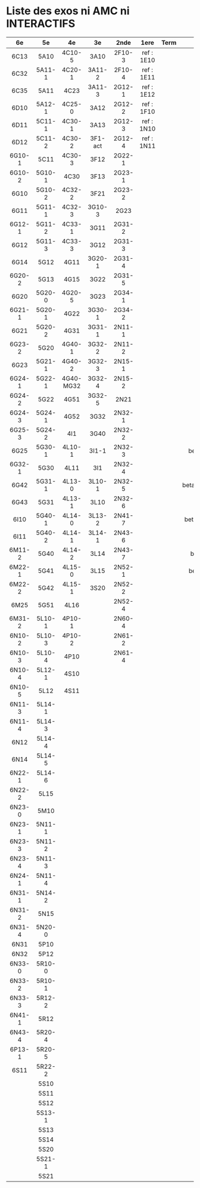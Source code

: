 # Liste des exos ni AMC ni INTERACTIFS

|6e|5e|4e|3e|2nde|1ere|Term|Reste|
|:-:|:-:|:-:|:-:|:-:|:-:|:-:|:-:|
|6C13|5A10|4C10-5|3A10|2F10-3|ref : 1E10||beta2F31|
|6C32|5A11-1|4C20-1|3A11-2|2F10-4|ref : 1E11||beta2N60-X1|
|6C35|5A11|4C23|3A11-3|2G12-1|ref : 1E12||beta2N60-X2|
|6D10|5A12-1|4C25-0|3A12|2G12-2|ref : 1F10||beta3F23|
|6D11|5C11-1|4C30-1|3A13|2G12-3|ref : 1N10||beta3G15|
|6D12|5C11-2|4C30-2|3F1-act|2G12-4|ref : 1N11||beta3G41|
|6G10-1|5C11|4C30-3|3F12|2G22-1|||beta3s21|
|6G10-2|5G10-1|4C30|3F13|2G23-1|||beta4C31|
|6G10|5G10-2|4C32-2|3F21|2G23-2|||beta4G20-3|
|6G11|5G11-1|4C32-3|3G10-3|2G23|||beta4G20-4|
|6G12-1|5G11-2|4C33-1|3G11|2G31-2|||beta6C33-1|
|6G12|5G11-3|4C33-3|3G12|2G31-3|||beta6test2|
|6G14|5G12|4G11|3G20-1|2G31-4|||beta6test2021|
|6G20-2|5G13|4G15|3G22|2G31-5|||betaAsymptotesObliques|
|6G20|5G20-0|4G20-5|3G23|2G34-1|||betaComplexes|
|6G21-1|5G20-1|4G22|3G30-1|2G34-2|||betaDivisionsDePolynomes|
|6G21|5G20-2|4G31|3G31-1|2N11-1|||betaEq1erDegreDansC|
|6G23-2|5G20|4G40-1|3G32-2|2N11-2|||betaEq2eDegAvecParam|
|6G23|5G21-1|4G40-2|3G32-3|2N15-1|||betaEqCarreDansC|
|6G24-1|5G22-1|4G40-MG32|3G32-4|2N15-2|||betaEquationsLog|
|6G24-2|5G22|4G51|3G32-5|2N21|||betaEqValAbs|
|6G24-3|5G24-1|4G52|3G32|2N32-1|||betaExo3d|
|6G25-3|5G24-2|4I1|3G40|2N32-2|||betaExoSimpleMatthieu|
|6G25|5G30-1|4L10-1|3I1-1|2N32-3|||betaModele10_simple_question-reponse|
|6G32-1|5G30|4L11|3I1|2N32-4|||betaModele11_parametrable|
|6G42|5G31-1|4L13-0|3L10-1|2N32-5|||betaModele20_plusieurs_types_de_questions|
|6G43|5G31|4L13-1|3L10|2N32-6|||betaModele21_parametrables|
|6I10|5G40-1|4L14-0|3L13-2|2N41-7|||betaModele30_constructions_géométriques|
|6I11|5G40-2|4L14-1|3L14-1|2N43-6|||betaModele31_parametrables|
|6M11-2|5G40|4L14-2|3L14|2N43-7|||betaModele40_tableau_proportionnalite|
|6M22-1|5G41|4L15-0|3L15|2N52-1|||betaModele41_tableau_signes_variations|
|6M22-2|5G42|4L15-1|3S20|2N52-2|||betaProbaAouB|
|6M25|5G51|4L16||2N52-4|||betaProbabilites|
|6M31-2|5L10-1|4P10-1||2N60-4|||betaPuissances|
|6N10-2|5L10-3|4P10-2||2N61-2|||betarotation3d|
|6N10-3|5L10-4|4P10||2N61-4|||betaSpline|
|6N10-4|5L12-1|4S10|||||betaSys2x2CombLin|
|6N10-5|5L12|4S11|||||betaTracerParabole|
|6N11-3|5L14-1||||||betatrinome|
|6N11-4|5L14-3||||||moule_a_exo_mathalea|
|6N12|5L14-4||||||moule_a_exo_mathalea2d|
|6N14|5L14-5||||||c3C10-2|
|6N22-1|5L14-6||||||c3N10|
|6N22-2|5L15||||||c3N23|
|6N23-0|5M10||||||CM020|
|6N23-1|5N11-1||||||CM021|
|6N23-3|5N11-2||||||PEA11-1|
|6N23-4|5N11-3||||||PEA11|
|6N24-1|5N11-4||||||P003|
|6N31-1|5N14-2||||||P004|
|6N31-2|5N15||||||P005|
|6N31-4|5N20-0||||||P006|
|6N31|5P10||||||P007|
|6N32|5P12||||||P008|
|6N33-0|5R10-0||||||P009|
|6N33-2|5R10-1||||||P010|
|6N33-3|5R12-2||||||P011|
|6N41-1|5R12||||||P012|
|6N43-4|5R20-4||||||P013|
|6P13-1|5R20-5||||||P014|
|6S11|5R22-2|||||||
||5S10|||||||
||5S11|||||||
||5S12|||||||
||5S13-1|||||||
||5S13|||||||
||5S14|||||||
||5S20|||||||
||5S21-1|||||||
||5S21|||||||
